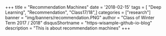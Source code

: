 +++
title = "Recommendation Machines"
date = '2018-02-15'
tags = [ "Deep Learning", "Recommendation", "Class17/18",]
categories = ["research"]
banner = "img/banners/recommendation.PNG"
author = "Class of Winter Term 2017 / 2018"
disqusShortname = "https-wisample-github-io-blog"
description = "This is about recommendation machines"
+++
